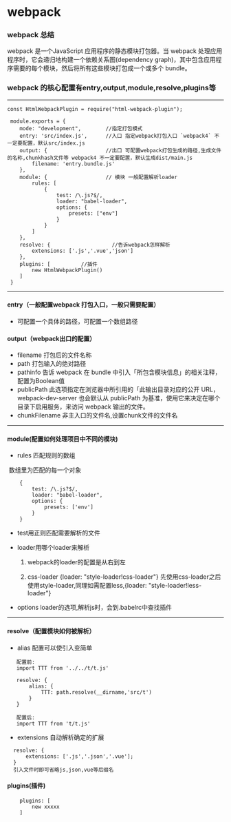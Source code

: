 # webpack

### webpack 总结
  webpack 是一个JavaScript 应用程序的静态模块打包器。当 webpack 处理应用程序时，它会递归地构建一个依赖关系图(dependency graph)，其中包含应用程序需要的每个模块，然后将所有这些模块打包成一个或多个 bundle。
  
### webpack 的核心配置有entry,output,module,resolve,plugins等

---
```
const HtmlWebpackPlugin = require("html-webpack-plugin");

 module.exports = {
    mode: "development",        //指定打包模式
    entry: 'src/index.js',      //入口 指定webpack打包入口 `webpack4` 不一定要配置，默认src/index.js 
    output: {                   //出口 可配置webpack打包生成的路径,生成文件的名称,chunkhash文件等 webpack4 不一定要配置，默认生成dist/main.js
        filename: 'entry.bundle.js'
    },
    module: {                   // 模块 一般配置解析loader
        rules: [
            {
                test: /\.js?$/,
                loader: "babel-loader",
                options: { 
                    presets: ["env"]
                }
            }
        ]
    },
    resolve: {                    //告诉webpack怎样解析
        extensions: ['.js','.vue','json']
    },
    plugins: [          //插件
        new HtmlWebpackPlugin()
    ]
 }   
```
  
---

#### entry（一般配置webpack 打包入口，一般只需要配置）
- 可配置一个具体的路径，可配置一个数组路径
  
#### output（webpack出口的配置）
- filename 打包后的文件名称
- path 打包输入的绝对路径
- pathinfo 告诉 webpack 在 bundle 中引入「所包含模块信息」的相关注释，配置为Boolean值
- publicPath 此选项指定在浏览器中所引用的「此输出目录对应的公开 URL，webpack-dev-server 也会默认从 publicPath 为基准，使用它来决定在哪个目录下启用服务，来访问 webpack 输出的文件。
- chunkFilename 非主入口的文件名,设置chunk文件的文件名
---

#### module(配置如何处理项目中不同的模块)
- rules 匹配规则的数组
  
  数组里为匹配的每一个对象
```
    {
        test: /\.js?$/,
        loader: "babel-loader",
        options: {
            presets: ['env']
        }
    }
```
  - test用正则匹配需要解析的文件
  - loader用哪个loader来解析
  
      1) webpack的loader的配置是从右到左
  
      2) css-loader {loader: "style-loader!css-loader"} 先使用css-loader之后使用style-loader,同理如需配置less,{loader: "style-loader!less-loader"}
      
  - options loader的选项,解析js时，会到.babelrc中查找插件
  
---
#### resolve（配置模块如何被解析）
- alias 配置可以使引入变简单
 ```
    配置前:
    import TTT from '../../t/t.js'

    resolve: {
        alias: {
            TTT: path.resolve(__dirname,'src/t')
        }
    }

    配置后:
    import TTT from 't/t.js'
 ```
 
 - extensions 自动解析确定的扩展
  ```
    resolve: {
        extensions: ['.js','.json','.vue'];
    }
    引入文件时即可省略js,json,vue等后缀名
  ```

#### plugins(插件)
```
    plugins: [
        new xxxxx
    ]
```
